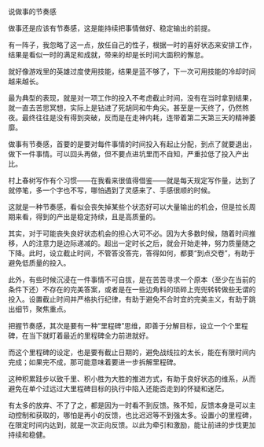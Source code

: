 
说做事的节奏感

做事还是应该有节奏感，这是能持续把事情做好、稳定输出的前提。

有一阵子，我忽略了这一点，放任自己的性子，根据一时的喜好状态来安排工作，结果是看似一时的满足和成就，带来的却是长时间大面积的懈怠。

就好像游戏里的英雄过度使用技能，结果是蓝不够了，下一次可用技能的冷却时间越来越长。

最为典型的表现，就是对一项工作的投入不考虑截止时间，没有在当时拿到结果，就一直去苦思冥想，实际上是钻进了死胡同和牛角尖。甚至是一天终了，仍然熬夜。最终往往是没有得到突破，反而是在走神内耗，连带着第二天第三天的精神萎靡。

做事有节奏感，首要的是要对每件事情的时间投入有起止分配，到点了就要退出，做下一件事情。可以回头再做，但不要点进坑里而不自知，严重拉低了投入产出比。

村上春树写作有个习惯——在我看来很值得借鉴——就是每天规定写作量，达到了就停笔，多一个字也不写，哪怕遇到了灵感来了、手感很顺的时候。

这就是一种节奏感，看似会丧失掉某些个状态好可以大量输出的机会，但是拉长周期来看，得到的产出是稳定持续，且是高质量的。

其实，对于可能丧失良好状态机会的担心大可不必。因为大多数时候，随着时间推移，人的注意力是边际递减的。超出一定时长之后，就会开始走神，努力质量随之下降。此时，设立截止时间，不管答没答完，答得如何，都要“到点交卷”，有助于避免低质量的投入。

此外，有些时候沉浸在一件事情不可自拔，是在苦苦寻求一个原本（至少在当前的条件下还）不存在的完美答案，或者是在一些边角料的琐碎上兜兜转转做些无谓的投入。设置截止时间并严格执行纪律，有助于避免不合时宜的完美主义，有助于跳出细节，聚焦重点。

把握节奏感，其次是要有一种“里程碑”思维，即善于分解目标，设立一个个里程碑，在当下就盯着最近的里程碑全力前进就好。

而这个里程碑的设定，也是要有截止日期的，避免战线拉的太长，能在有限时间内完成；如果完不成，那可能意味着要进一步拆解里程碑。

这种积累跬步以致千里、积小胜为大胜的推进方式，有助于良好状态的维系，从而避免在单个过远过大里程碑目标的执行中陷入还能否走到的怀疑和迷茫。

有太多的放弃、不了了之，都是因为一时看不到反馈。殊不知，反馈本身是可以主动控制和获取的，哪怕是再小的反馈，也比迟迟等不到强太多。设置小的里程碑，在限定时间内达到，就是一次正向反馈。以此为牵引和激励，能让前进的步伐更加持续和稳健。